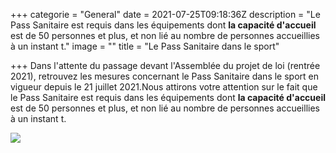 +++
categorie = "General"
date = 2021-07-25T09:18:36Z
description = "Le Pass Sanitaire est requis dans les équipements dont **la capacité d'accueil** est de 50 personnes et plus, et non lié au nombre de personnes accueillies à un instant t."
image = ""
title = "Le Pass Sanitaire dans le sport"

+++
Dans l'attente du passage devant l'Assemblée du projet de loi (rentrée 2021), retrouvez les mesures concernant le Pass Sanitaire dans le sport en vigueur depuis le 21 juillet 2021.Nous attirons votre attention sur le fait que le Pass Sanitaire est requis dans les équipements dont **la capacité d'accueil** est de 50 personnes et plus, et non lié au nombre de personnes accueillies à un instant t.

![](img/pass_sanitaire.png)